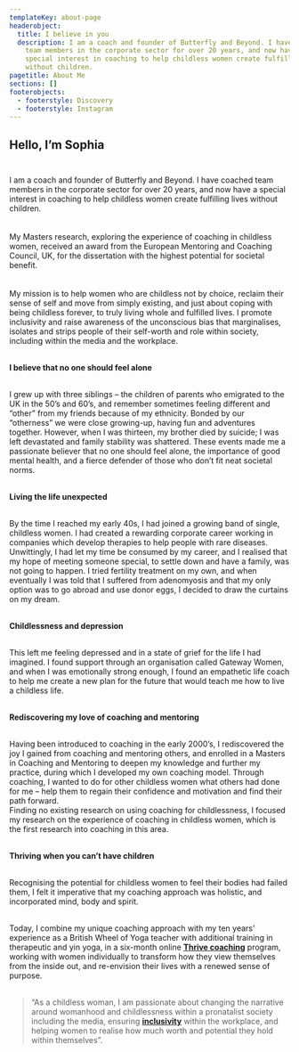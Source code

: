 ```yaml
---
templateKey: about-page
headerobject:
  title: I believe in you
  description: I am a coach and founder of Butterfly and Beyond. I have coached
    team members in the corporate sector for over 20 years, and now have a
    special interest in coaching to help childless women create fulfilling lives
    without children.
pagetitle: About Me
sections: []
footerobjects:
  - footerstyle: Discovery
  - footerstyle: Instagram
---
```


## Hello, I’m Sophia <br><br>

I am a coach and founder of Butterfly and Beyond. I have coached team members in the corporate sector for over 20 years, and now have a special interest in coaching to help childless women create fulfilling lives without children.<br>
<br><br>
My Masters research, exploring the experience of coaching in childless women, received an award from the European Mentoring and Coaching Council, UK, for the dissertation with the highest potential for societal benefit.<br>
<br><br>
My mission is to help women who are childless not by choice, reclaim their sense of self and move from simply existing, and just about coping with being childless forever, to truly living whole and fulfilled lives. I promote inclusivity and raise awareness of the unconscious bias that marginalises, isolates and strips people of their self-worth and role within society, including within the media and the workplace.<br><br>

**I believe that no one should feel alone**<br><br>

I grew up with three siblings – the children of parents who emigrated to the UK in the 50’s and 60’s, and remember sometimes feeling different and “other” from my friends because of my ethnicity. Bonded by our “otherness” we were close growing-up, having fun and adventures together. However, when I was thirteen, my brother died by suicide; I was left devastated and family stability was shattered. These events made me a passionate believer that no one should feel alone, the importance of good mental health, and a fierce defender of those who don’t fit neat societal norms.<br><br>

**Living the life unexpected**<br><br>

By the time I reached my early 40s, I had joined a growing band of single, childless women. I had created a rewarding corporate career working in companies which develop therapies to help people with rare diseases. Unwittingly, I had let my time be consumed by my career, and I realised that my hope of meeting someone special, to settle down and have a family, was not going to happen. I tried fertility treatment on my own, and when eventually I was told that I suffered from adenomyosis and that my only option was to go abroad and use donor eggs, I decided to draw the curtains on my dream.<br><br>

**Childlessness and depression**<br><br>

This left me feeling depressed and in a state of grief for the life I had imagined. I found support through an organisation called Gateway Women, and when I was emotionally strong enough, I found an empathetic life coach to help me create a new plan for the future that would teach me how to live a childless life.<br><br>

**Rediscovering my love of coaching and mentoring**<br><br>

Having been introduced to coaching in the early 2000’s, I rediscovered the joy I gained from coaching and mentoring others, and enrolled in a Masters in Coaching and Mentoring to deepen my knowledge and further my practice, during which I developed my own coaching model. Through coaching, I wanted to do for other childless women what others had done for me – help them to regain their confidence and motivation and find their path forward.<br>
Finding no existing research on using coaching for childlessness, I focused my research on the experience of coaching in childless women, which is the first research into coaching in this area.<br><br>

**Thriving when you can’t have children**<br><br>

Recognising the potential for childless women to feel their bodies had failed them, I felt it imperative that my coaching approach was holistic, and incorporated mind, body and spirit.<br><br>

Today, I combine my unique coaching approach with my ten years’ experience as a British Wheel of Yoga teacher with additional training in therapeutic and yin yoga, in a six-month online **[Thrive coaching](/thrive)** program, working with women individually to transform how they view themselves from the inside out, and re-envision their lives with a renewed sense of purpose.<br><br>

> “As a childless woman, I am passionate about changing the narrative around womanhood and childlessness within a pronatalist society including the media, ensuring **[inclusivity](/inclusivity)** within the workplace, and helping women to realise how much worth and potential they hold within themselves”.
